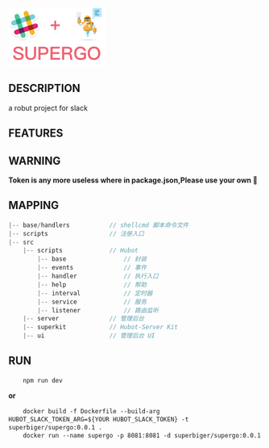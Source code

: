<div style="align: center">
<img src="./logo.png"/>
</div>

## DESCRIPTION
a robut project for slack

## FEATURES

## WARNING
**Token is any more useless where in package.json,Please use your own 🤪**

## MAPPING
```js
|-- base/handlers           // shellcmd 脚本命令文件
|-- scripts                 // 注册入口
|-- src       
    |-- scripts             // Hubot
        |-- base                // 封装
        |-- events              // 事件
        |-- handler             // 执行入口
        |-- help                // 帮助
        |-- interval            // 定时器
        |-- service             // 服务
        |-- listener            // 路由监听
    |-- server              // 管理后台
    |-- superkit            // Hubot-Server Kit
    |-- ui                  // 管理后台 UI
```

## RUN
```shell
    npm run dev
```
**or**
```
    docker build -f Dockerfile --build-arg HUBOT_SLACK_TOKEN_ARG=${YOUR HUBOT_SLACK_TOKEN} -t superbiger/supergo:0.0.1 .
    docker run --name supergo -p 8081:8081 -d superbiger/supergo:0.0.1
```
